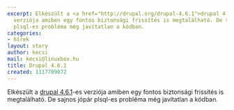 ```yaml
---
excerpt: Elkészült a <a href="http://drupal.org/drupal-4.6.1">drupal 4.6.1</a>-es
  verziója amiben egy fontos biztonsági frissítés is megtalálható. De sajnos jópár
  plsql-es probléma még javítatlan a kódban.
categories:
- hírek
layout: story
author: kecsi
mail: kecsi@linuxbox.hu
title: Drupal 4.6.1
created: 1117709072
---
```

Elkészült a <a href="http://drupal.org/drupal-4.6.1">drupal 4.6.1</a>-es verziója amiben egy fontos biztonsági frissítés is megtalálható. De sajnos jópár plsql-es probléma még javítatlan a kódban.

